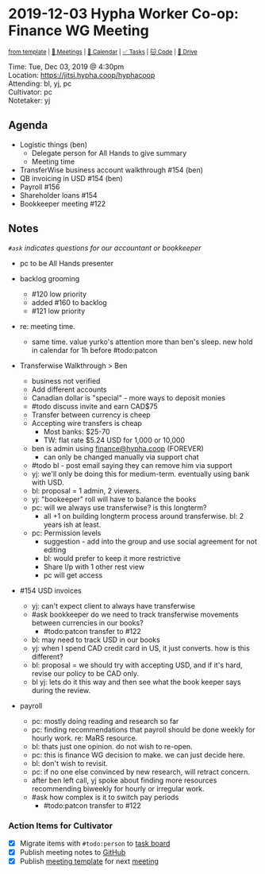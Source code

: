 # 2019-12-03 Hypha Worker Co-op: Finance WG Meeting

<sup>[from template][template] | [:notebook: Meetings][meetings] | [:date: Calendar][calendar] | [:white_check_mark: Tasks][tasks] | [:cat: Code][gh] | [:open_file_folder: Drive][gdrive]</sup>

Time:       Tue, Dec 03, 2019 @ 4:30pm  
Location:   https://jitsi.hypha.coop/hyphacoop  
Attending:  bl, yj, pc  
Cultivator: pc  
Notetaker:  yj  

## Agenda

- Logistic things (ben)
    - Delegate person for All Hands to give summary
    - Meeting time
- TransferWise business account walkthrough #154 (ben)
- QB invoicing in USD #154 (ben)
- Payroll #156
- Shareholder loans #154
- Bookkeeper meeting #122

## Notes

_`#ask` indicates questions for our accountant or bookkeeper_

- pc to be All Hands presenter
- backlog grooming
    - #120 low priority
    - added #160 to backlog
    - #121 low priority
- re: meeting time.
    - same time. value yurko's attention more than ben's sleep. new hold in calendar for 1h before #todo:patcon


- Transferwise Walkthrough > Ben
    - business not verified
    - Add different accounts
    - Canadian dollar is "special" - more ways to deposit monies
    - #todo discuss invite and earn CAD$75
    - Transfer between currency is cheep
    - Accepting wire transfers is cheap
        - Most banks: $25-70
        - TW: flat rate $5.24 USD for 1,000 or 10,000
    - ben is admin using finance@hypha.coop (FOREVER)
        - can only be changed manually via support chat
    - #todo bl - post email saying they can remove him via support
    - yj: we'll only be doing this for medium-term. eventually using bank with USD.
    - bl: proposal = 1 admin, 2 viewers.
    - yj: "bookeeper" roll will have to balance the books
    - pc: will we always use transferwise? is this longterm?
        - all +1 on building longterm process around transferwise. bl: 2 years ish at least.
    - pc: Permission levels 
        - suggestion - add into the group and use social agreement for not editing
        - bl: would prefer to keep it more restrictive
        - Share l/p with 1 other rest view
        - pc will get access
- #154 USD invoices
    - yj: can't expect client to always have transferwise
    - #ask bookkeeper do we need to track transferwise movements between currencies in our books?
        - #todo:patcon transfer to #122
    - bl: may need to track USD in our books
    - yj: when I spend CAD credit card in US, it just converts. how is this different?
    - bl: proposal = we should try with accepting USD, and if it's hard, revise our policy to be CAD only.
    - bl yj: lets do it this way and then see what the book keeper says during the review.
- payroll
    - pc: mostly doing reading and research so far
    - pc: finding recommendations that payroll should be done weekly for hourly work. re: MaRS resource.
    - bl: thats just one opinion. do not wish to re-open.
    - pc: this is finance WG decision to make. we can just decide here.
    - bl: don't wish to revisit.
    - pc: if no one else convinced by new research, will retract concern.
    - after ben left call, yj spoke about finding more resources recommending biweekly for hourly or irregular work.
    - #ask how complex is it to switch pay periods
        - #todo:patcon transfer to #122
        
### Action Items for Cultivator

- [x] Migrate items with `#todo:person` to [task board][tasks]
- [x] Publish meeting notes to [GitHub][gh]
- [x] Publish [meeting template][template] for next [meeting][meetings]

<!-- Links: Important -->
[template]: https://link.hypha.coop/template
[meetings]: https://link.hypha.coop/meetings
[calendar]: https://link.hypha.coop/calendar
[tasks]:    https://link.hypha.coop/tasks
[gh]:       https://link.hypha.coop/gh
[gdrive]:   https://link.hypha.coop/gdrive
